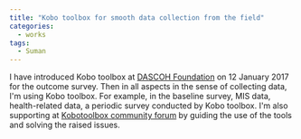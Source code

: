 ```yaml
---
title: "Kobo toolbox for smooth data collection from the field"
categories:
  - works
tags:
  - Suman
---
```


I have introduced Kobo toolbox at [DASCOH Foundation](www.dascoh.org) on 12 January 2017 for the outcome survey. Then in all aspects in the sense of collecting data, I'm using Kobo toolbox. For example, in the baseline survey, MIS data, health-related data, a periodic survey conducted by Kobo toolbox.
I'm also supporting at [Kobotoolbox community forum](https://community.kobotoolbox.org/u/Suman/) by guiding the use of the tools and solving the raised issues.
